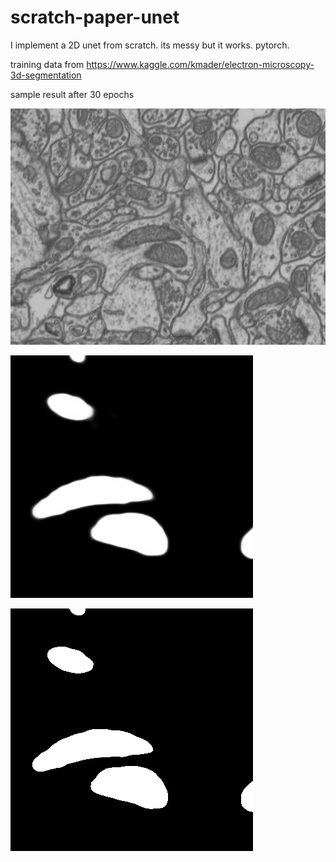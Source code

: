 # scratch-paper-unet
I implement a 2D unet from scratch. its messy but it works. pytorch.

training data from https://www.kaggle.com/kmader/electron-microscopy-3d-segmentation

sample result after 30 epochs

![sample input](/output/training0.png?raw=true)

![softmax output](/output/out-i-0-t-30-softmax.png?raw=true)

![final output](/output/out-i-0-t-30-softmaxargmax.png?raw=true)
